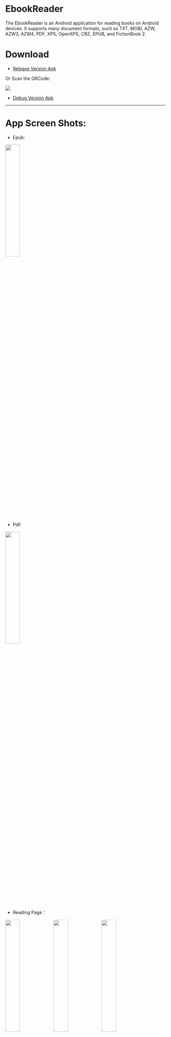 # EbookReader

The EbookReader is an Android application for reading books on Android devices. It supports many document formats, such as TXT, MOBI, AZW, AZW3, AZW4, PDF, XPS, OpenXPS, CBZ, EPUB, and FictionBook 2.

# Download 

- [Release Version Apk](https://github.com/longluo/EbookReader/blob/master/releases/EbookReader_release.apk) 

Or Scan the QRCode:

![](pictures/EbookReader_QRCode.png)

- [Debug Version Apk](https://github.com/longluo/EbookReader/blob/master/releases/EbookReader_debug.apk)

-----------------

# App Screen Shots:

- Epub:

<a href="./pictures/EbookReader_Epub.png"><img src="./pictures/EbookReader_Epub.png" width="30%" /></a>

- Pdf:

<a href="./pictures/pdf/EbookReader_Pdf.png"><img src="./pictures/pdf/EbookReader_Pdf.png" width="30%" /></a>

- Reading Page：

<a href="./pictures/read/EbookReader_Reader_Page.png"><img src="./pictures/read/EbookReader_Reader_Page.png" width="30%" /></a><a href="./pictures/read/EbookReader_Read_Contents.png"><img src="./pictures/read/EbookReader_Read_Contents.png" width="30%" /></a><a href="./pictures/read/EbookReader_Read_NightMode.png"><img src="./pictures/read/EbookReader_Read_NightMode.png" width="30%" /></a>

- Reading Settings:

<a href="./pictures/read/EbookReader_Read_Setting.png"><img src="./pictures/read/EbookReader_Read_Setting.png" width="30%" /></a><a href="./pictures/read/EbookReader_Read_ReadSetting.png"><img src="./pictures/read/EbookReader_Read_ReadSetting.png" width="30%" /></a><a href="./pictures/read/EbookReader_Read_Progress.png"><img src="./pictures/read/EbookReader_Read_Progress.png" width="30%" /></a>

- TTS:

<a href="./pictures/read/EbookReader_Read_TTS.png"><img src="./pictures/read/EbookReader_Read_TTS.png" width="30%" /></a>

-----------------

2021.12.11 增加mobi, azw, azw3, azw4, fb2, cbz, xps, openxps格式电子书支持;

2021.12.13 修复之前的txt阅读界面bug;

2021.12.15 增加tts阅读支持;

## fix 

* 文件权限  [from](https://blog.csdn.net/weixin_45112340/article/details/128905213)
* 接收分享内容 [from](https://blog.csdn.net/a1018875550/article/details/82957333)
* [Android添加文件打开方式，将你的app加入打开方式](https://blog.csdn.net/hxl517116279/article/details/79448324)
* [kotlin 注解不生效问题](https://www.jianshu.com/p/7e92a78d08fd)

